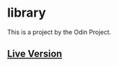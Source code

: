 # library
This is a project by the Odin Project.

<h2><a href=https://sajadmhy.github.io/library>Live Version</a></h2>
